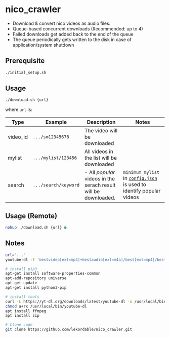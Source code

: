 # nico_crawler

- Download & convert nico videos as audio files.
- Queue-based concurrent downloads (Recommended: up to 4)
- Failed downloads get added back to the end of the queue
- The queue periodically gets written to the disk in case of application/system shutdown

## Prerequisite

```bash
./initial_setup.sh
```

## Usage

```bash
./download.sh {url}
```

where `url` is:

|Type|Example|Description|Notes|
|---|---|---|---|
|video_id|`.../sm12345678`|The video will be downloaded|
|mylist|`.../mylist/123456`|All videos in the list will be downloaded|
|search|`.../search/keyword`|- All _popular_ videos in the serach result will be downloaded.| `minimum_mylist` in [`config.json`](config.json) is used to identify popular videos|

## Usage (Remote)

```bash
nohup ./download.sh {url} &
```

## Notes

```bash
url="..."
youtube-dl -f 'bestvideo[ext=mp4]+bestaudio[ext=m4a]/best[ext=mp4]/best' -o '~/Downloads/%(title)s-%(id)s.%(ext)s' -i -x $url
```

```bash
# install pip3
apt-get install software-properties-common
apt-add-repository universe
apt-get update
apt-get install python3-pip

# install tools
curl -L https://yt-dl.org/downloads/latest/youtube-dl -o /usr/local/bin/youtube-dl
chmod a+rx /usr/local/bin/youtube-dl
apt install ffmpeg
apt install zip

# Clone code
git clone https://github.com/lekordable/nico_crawler.git
```